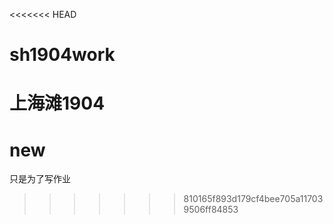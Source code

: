 <<<<<<< HEAD
# sh1904work
上海滩1904
=======
# new
只是为了写作业
>>>>>>> 810165f893d179cf4bee705a117039506ff84853
